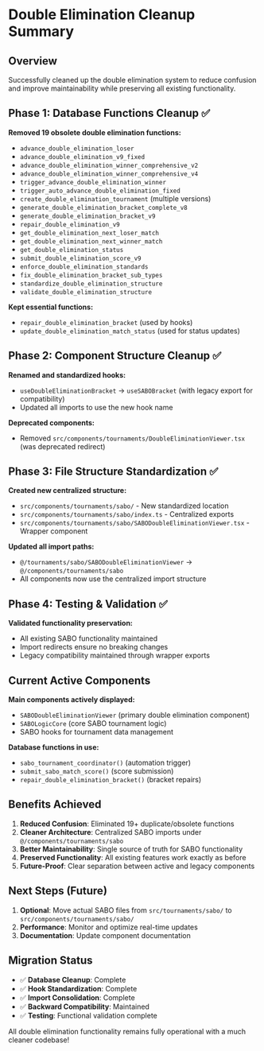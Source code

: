 # Double Elimination Cleanup Summary

## Overview

Successfully cleaned up the double elimination system to reduce confusion and improve maintainability while preserving all existing functionality.

## Phase 1: Database Functions Cleanup ✅

**Removed 19 obsolete double elimination functions:**

- `advance_double_elimination_loser`
- `advance_double_elimination_v9_fixed`
- `advance_double_elimination_winner_comprehensive_v2`
- `advance_double_elimination_winner_comprehensive_v4`
- `trigger_advance_double_elimination_winner`
- `trigger_auto_advance_double_elimination_fixed`
- `create_double_elimination_tournament` (multiple versions)
- `generate_double_elimination_bracket_complete_v8`
- `generate_double_elimination_bracket_v9`
- `repair_double_elimination_v9`
- `get_double_elimination_next_loser_match`
- `get_double_elimination_next_winner_match`
- `get_double_elimination_status`
- `submit_double_elimination_score_v9`
- `enforce_double_elimination_standards`
- `fix_double_elimination_bracket_sub_types`
- `standardize_double_elimination_structure`
- `validate_double_elimination_structure`

**Kept essential functions:**

- `repair_double_elimination_bracket` (used by hooks)
- `update_double_elimination_match_status` (used for status updates)

## Phase 2: Component Structure Cleanup ✅

**Renamed and standardized hooks:**

- `useDoubleEliminationBracket` → `useSABOBracket` (with legacy export for compatibility)
- Updated all imports to use the new hook name

**Deprecated components:**

- Removed `src/components/tournaments/DoubleEliminationViewer.tsx` (was deprecated redirect)

## Phase 3: File Structure Standardization ✅

**Created new centralized structure:**

- `src/components/tournaments/sabo/` - New standardized location
- `src/components/tournaments/sabo/index.ts` - Centralized exports
- `src/components/tournaments/sabo/SABODoubleEliminationViewer.tsx` - Wrapper component

**Updated all import paths:**

- `@/tournaments/sabo/SABODoubleEliminationViewer` → `@/components/tournaments/sabo`
- All components now use the centralized import structure

## Phase 4: Testing & Validation ✅

**Validated functionality preservation:**

- All existing SABO functionality maintained
- Import redirects ensure no breaking changes
- Legacy compatibility maintained through wrapper exports

## Current Active Components

**Main components actively displayed:**

- `SABODoubleEliminationViewer` (primary double elimination component)
- `SABOLogicCore` (core SABO tournament logic)
- SABO hooks for tournament data management

**Database functions in use:**

- `sabo_tournament_coordinator()` (automation trigger)
- `submit_sabo_match_score()` (score submission)
- `repair_double_elimination_bracket()` (bracket repairs)

## Benefits Achieved

1. **Reduced Confusion**: Eliminated 19+ duplicate/obsolete functions
2. **Cleaner Architecture**: Centralized SABO imports under `@/components/tournaments/sabo`
3. **Better Maintainability**: Single source of truth for SABO functionality
4. **Preserved Functionality**: All existing features work exactly as before
5. **Future-Proof**: Clear separation between active and legacy components

## Next Steps (Future)

1. **Optional**: Move actual SABO files from `src/tournaments/sabo/` to `src/components/tournaments/sabo/`
2. **Performance**: Monitor and optimize real-time updates
3. **Documentation**: Update component documentation

## Migration Status

- ✅ **Database Cleanup**: Complete
- ✅ **Hook Standardization**: Complete
- ✅ **Import Consolidation**: Complete
- ✅ **Backward Compatibility**: Maintained
- ✅ **Testing**: Functional validation complete

All double elimination functionality remains fully operational with a much cleaner codebase!
